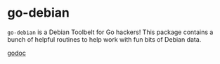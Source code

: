 go-debian
=========

`go-debian` is a Debian Toolbelt for Go hackers! This package contains a bunch
of helpful routines to help work with fun bits of Debian data.


[godoc](https://godoc.org/pault.ag/go/debian)
